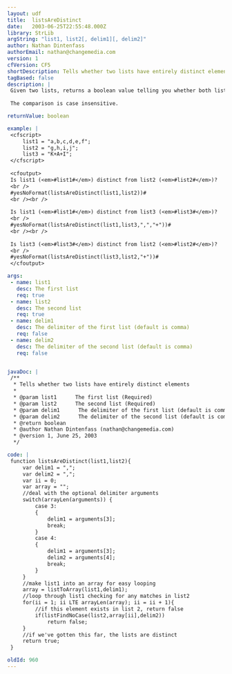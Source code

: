 ```yaml
---
layout: udf
title:  listsAreDistinct
date:   2003-06-25T22:55:48.000Z
library: StrLib
argString: "list1, list2[, delim1][, delim2]"
author: Nathan Dintenfass
authorEmail: nathan@changemedia.com
version: 1
cfVersion: CF5
shortDescription: Tells whether two lists have entirely distinct elements
tagBased: false
description: |
 Given two lists, returns a boolean value telling you whether both lists have entirely different elements.  In other words, no element in list 1 exists in list 2 and vice versa.
 
 The comparison is case insensitive.

returnValue: boolean

example: |
 <cfscript>
     list1 = "a,b,c,d,e,f";
     list2 = "g,h,i,j";
     list3 = "K+A+I";
 </cfscript>
 
 <cfoutput>
 Is list1 (<em>#list1#</em>) distinct from list2 (<em>#list2#</em>)?
 <br />
 #yesNoFormat(listsAreDistinct(list1,list2))#
 <br /><br />
 
 Is list1 (<em>#list1#</em>) distinct from list3 (<em>#list3#</em>)?
 <br />
 #yesNoFormat(listsAreDistinct(list1,list3,",","+"))#
 <br /><br />
 
 Is list3 (<em>#list3#</em>) distinct from list2 (<em>#list2#</em>)?
 <br />
 #yesNoFormat(listsAreDistinct(list3,list2,"+"))#
 </cfoutput>

args:
 - name: list1
   desc: The first list
   req: true
 - name: list2
   desc: The second list
   req: true
 - name: delim1
   desc: The delimiter of the first list (default is comma)
   req: false
 - name: delim2
   desc: The delimiter of the second list (default is comma)
   req: false


javaDoc: |
 /**
  * Tells whether two lists have entirely distinct elements
  * 
  * @param list1      The first list (Required)
  * @param list2      The second list (Required)
  * @param delim1      The delimiter of the first list (default is comma) (Optional)
  * @param delim2      The delimiter of the second list (default is comma) (Optional)
  * @return boolean 
  * @author Nathan Dintenfass (nathan@changemedia.com) 
  * @version 1, June 25, 2003 
  */

code: |
 function listsAreDistinct(list1,list2){
     var delim1 = ",";
     var delim2 = ",";
     var ii = 0;
     var array = "";
     //deal with the optional delimiter arguments
     switch(arrayLen(arguments)) {
         case 3:
         {
             delim1 = arguments[3];
             break;
         }
         case 4:
         {
             delim1 = arguments[3];
             delim2 = arguments[4];
             break;
         }
     }
     //make list1 into an array for easy looping
     array = listToArray(list1,delim1);
     //loop through list1 checking for any matches in list2
     for(ii = 1; ii LTE arrayLen(array); ii = ii + 1){
         //if this element exists in list 2, return false
         if(listFindNoCase(list2,array[ii],delim2))
             return false;
     }
     //if we've gotten this far, the lists are distinct
     return true;
 }

oldId: 960
---
```


